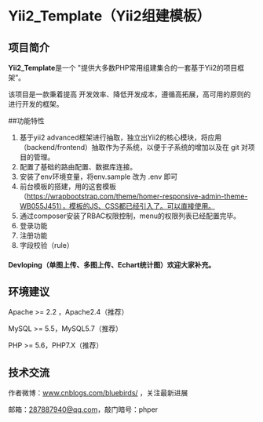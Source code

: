 # Yii2_Template（Yii2组建模板）

## 项目简介

**Yii2_Template**是一个 "提供大多数PHP常用组建集合的一套基于Yii2的项目框架”。

该项目是一款秉着提高 开发效率、降低开发成本，遵循高拓展，高可用的原则的进行开发的框架。

##功能特性

1. 基于yii2 advanced框架进行抽取，独立出Yii2的核心模块，将应用（backend/frontend）抽取作为子系统，以便于子系统的增加以及在 git 对项目的管理。
2. 配置了基础的路由配置、数据库连接。
3. 安装了env环境变量，将env.sample 改为 .env 即可
4. 前台模板的搭建，用的这套模板（https://wrapbootstrap.com/theme/homer-responsive-admin-theme-WB055J451），模板的JS、CSS都已经引入了。可以直接使用。
5. 通过composer安装了RBAC权限控制，menu的权限列表已经配置完毕。
6. 登录功能
7. 注册功能
8. 字段校验（rule）


#### Devloping（单图上传、多图上传、Echart统计图）欢迎大家补充。


## 环境建议

Apache >= 2.2 ，Apache2.4（推荐）

MySQL >= 5.5，MySQL5.7（推荐）

PHP >= 5.6，PHP7.X（推荐）



## 技术交流

作者微博：www.cnblogs.com/bluebirds/ ，关注最新进展

邮箱：287887940@qq.com，敲门暗号：phper